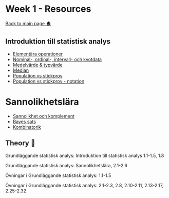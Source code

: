 # Week 1 - Resources

[Back to main page :house:](https://github.com/aleylani/statistical-methods)

## Introduktion till statistisk analys

- [Elementära operationer](https://www.youtube.com/watch?v=e30CHWA1m7A)
- [Nominal-, ordinal-, intervall- och kvotdata](https://www.youtube.com/watch?v=5Yh-9xdJzAs&t)
- [Medelvärde & typvärde](https://www.youtube.com/watch?v=QDbnHwm7OHQ)
- [Median](https://www.youtube.com/watch?v=VHXB9KpjOc8)
- [Population vs stickprov](https://www.youtube.com/watch?v=eIZD1BFfw8E)
- [Population vs stickprov - notation](https://www.youtube.com/watch?v=Mb9BuEkbaHQ)

# Sannolikhetslära

- [Sannolikhet och komplement](https://www.youtube.com/watch?v=0T-CaQCiSf4)
- [Bayes sats](https://www.youtube.com/watch?v=cqTwHnNbc8g)
- [Kombinatorik](https://www.youtube.com/watch?v=XJnIdRXUi7A)


## Theory :book:

Grundläggande statistisk analys: Introduktion till statistisk analys 1.1-1.5, 1.8

Grundläggande statistisk analys: Sannolikhetslära, 2.1-2.6


Övningar i Grundläggande statistisk analys: 1.1-1.5

Övningar i Grundläggande statistisk analys: 2.1-2.3, 2.8, 2.10-2.11, 2.13-2.17, 2.25-2.32

